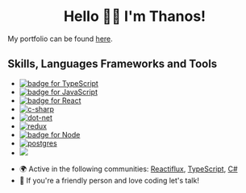 <h1 align='center'>Hello 👋😊 I'm Thanos!</h1>

<p>My portfolio can be found <a href="https://thanosades.vercel.app/">here</a>.</p>

<h2>Skills, Languages Frameworks and Tools</h2>
<ul>
  <li><a href="https://www.typescriptlang.org/"><img src="https://img.shields.io/badge/TypeScript-007ACC?style=for-the-badge&logo=typescript&logoColor=white" alt="badge for TypeScript"></a>
  <li><a href="https://developer.mozilla.org/en-US/docs/Web/JavaScript"><img src="https://img.shields.io/badge/JavaScript-323330?style=for-the-badge&logo=javascript&logoColor=F7DF1E" alt="badge for JavaScript"></a>
  
  <li><a href="https://reactjs.org/"><img src="https://img.shields.io/badge/React-20232A?style=for-the-badge&logo=react&logoColor=61DAFB" alt="badge for React"></a>
  <li><a href="https://docs.microsoft.com/en-us/dotnet/csharp/"><img src="https://img.shields.io/badge/C%23-239120?style=for-the-badge&logo=c-sharp&logoColor=white" alt="c-sharp"></a>
  <li><a href="https://dotnet.microsoft.com/"><img src="https://img.shields.io/badge/.NET-512BD4?style=for-the-badge&logo=dotnet&logoColor=white" alt="dot-net"></a>
   <li><a href="https://redux.js.org/"><img src="https://img.shields.io/badge/Redux-593D88?style=for-the-badge&logo=redux&logoColor=white" alt="redux"></a>
  <li><a href="https://nodejs.org/en/"><img src="https://img.shields.io/badge/Node.js-339933?style=for-the-badge&logo=nodedotjs&logoColor=white" alt="badge for Node"></a>
  <li><a href="https://www.postgresql.org/"><img src="https://img.shields.io/badge/PostgreSQL-316192?style=for-the-badge&logo=postgresql&logoColor=white" alt="postgres"></a>
  <li><a href="https://www.mongodb.com/"><img src="https://img.shields.io/badge/MongoDB-4EA94B?style=for-the-badge&logo=mongodb&logoColor=white"></a>
</ul>

<ul>
  <li>🌍 Active in the following communities: <a href="https://www.reactiflux.com/">Reactiflux</a>, <a href="https://discord.com/invite/typescript">TypeScript</a>, <a href="https://discord.com/invite/csharp">C#</a></li>
  <li>🎉 If you're a friendly person and love coding let's talk!</li>
</ul>

